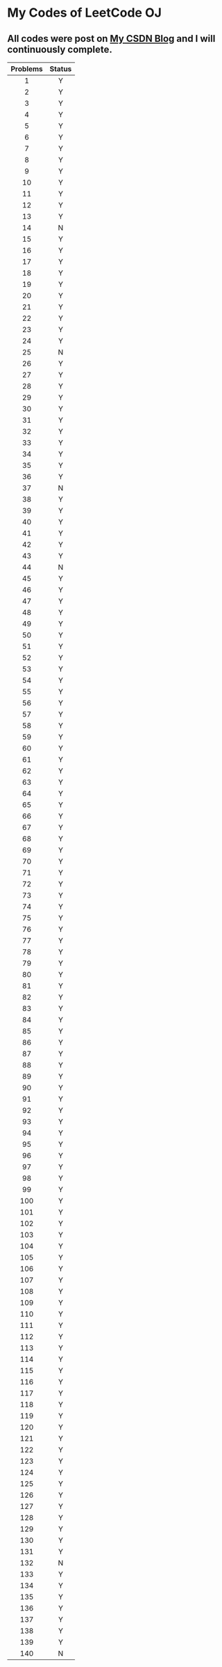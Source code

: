 # My Codes of LeetCode OJ

## All codes were post on  [**My CSDN Blog**](blog.csdn.net/zhangxiao93) and I will continuously complete.

|Problems|Status|
|:--:|:--:|
|1|Y|
|2|Y|
|3|Y|
|4|Y|
|5|Y|
|6|Y|
|7|Y|
|8|Y|
|9|Y|
|10|Y|
|11|Y|
|12|Y|
|13|Y|
|14|N|
|15|Y|
|16|Y|
|17|Y|
|18|Y|
|19|Y|
|20|Y|
|21|Y|
|22|Y|
|23|Y|
|24|Y|
|25|N|
|26|Y|
|27|Y|
|28|Y|
|29|Y|
|30|Y|
|31|Y|
|32|Y|
|33|Y|
|34|Y|
|35|Y|
|36|Y|
|37|N|
|38|Y|
|39|Y|
|40|Y|
|41|Y|
|42|Y|
|43|Y|
|44|N|
|45|Y|
|46|Y|
|47|Y|
|48|Y|
|49|Y|
|50|Y|
|51|Y|
|52|Y|
|53|Y|
|54|Y|
|55|Y|
|56|Y|
|57|Y|
|58|Y|
|59|Y|
|60|Y|
|61|Y|
|62|Y|
|63|Y|
|64|Y|
|65|Y|
|66|Y|
|67|Y|
|68|Y|
|69|Y|
|70|Y|
|71|Y|
|72|Y|
|73|Y|
|74|Y|
|75|Y|
|76|Y|
|77|Y|
|78|Y|
|79|Y|
|80|Y|
|81|Y|
|82|Y|
|83|Y|
|84|Y|
|85|Y|
|86|Y|
|87|Y|
|88|Y|
|89|Y|
|90|Y|
|91|Y|
|92|Y|
|93|Y|
|94|Y|
|95|Y|
|96|Y|
|97|Y|
|98|Y|
|99|Y|
|100|Y|
|101|Y|
|102|Y|
|103|Y|
|104|Y|
|105|Y|
|106|Y|
|107|Y|
|108|Y|
|109|Y|
|110|Y|
|111|Y|
|112|Y|
|113|Y|
|114|Y|
|115|Y|
|116|Y|
|117|Y|
|118|Y|
|119|Y|
|120|Y|
|121|Y|
|122|Y|
|123|Y|
|124|Y|
|125|Y|
|126|Y|
|127|Y|
|128|Y|
|129|Y|
|130|Y|
|131|Y|
|132|N|
|133|Y|
|134|Y|
|135|Y|
|136|Y|
|137|Y|
|138|Y|
|139|Y|
|140|N|
